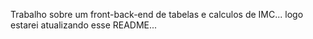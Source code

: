 Trabalho sobre um front-back-end de tabelas e calculos de IMC... logo estarei atualizando esse README...

